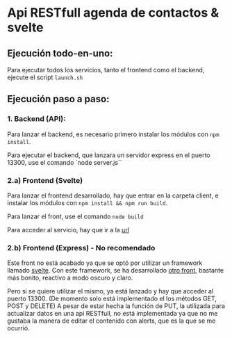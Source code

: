 # Api RESTfull agenda de contactos & svelte

## Ejecución todo-en-uno:

Para ejecutar todos los servicios, tanto el frontend como el backend, ejecute el script `launch.sh`

## Ejecución paso a paso:

### 1. Backend (API):

Para lanzar el backend, es necesario primero instalar los módulos con `npm install`.

Para ejecutar el backend, que lanzara un servidor express en el puerto 13300, use el comando `node server.js``

### 2.a) Frontend (Svelte)

Para lanzar el frontend desarrollado, hay que entrar en la carpeta client, e instalar los módulos con `npm install && npm run build`.

Para lanzar el front, use el comando `node build`

Para acceder al servicio, hay que ir a la [url](http://localhost:13000)

### 2.b) Frontend (Express) - No recomendado

Este front no está acabado ya que se optó por utilizar un framework llamado [svelte](http://svelte.dev). Con este framework, se ha desarrollado [otro front](#frontend-svelte), bastante más bonito, reactivo a modo oscuro y claro.

Pero si se quiere utilizar el mismo, ya está lanzado y hay que acceder al puerto 13300. (De momento solo está implementado el los métodos GET, POST y DELETE) A pesar de estar hecha la función de PUT, la utilizada para actualizar datos en una api RESTfull, no está implementada ya que no me gustaba la manera de editar el contenido con alerts, que es la que se me ocurrió.
